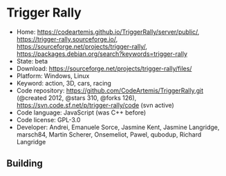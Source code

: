 # Trigger Rally

- Home: https://codeartemis.github.io/TriggerRally/server/public/, https://trigger-rally.sourceforge.io/, https://sourceforge.net/projects/trigger-rally/, https://packages.debian.org/search?keywords=trigger-rally
- State: beta
- Download: https://sourceforge.net/projects/trigger-rally/files/
- Platform: Windows, Linux
- Keyword: action, 3D, cars, racing
- Code repository: https://github.com/CodeArtemis/TriggerRally.git (@created 2012, @stars 310, @forks 126), https://svn.code.sf.net/p/trigger-rally/code (svn active)
- Code language: JavaScript (was C++ before)
- Code license: GPL-3.0
- Developer: Andrei, Emanuele Sorce, Jasmine Kent, Jasmine Langridge, marsch84, Martin Scherer, Onsemeliot, Pawel, qubodup, Richard Langridge

## Building
